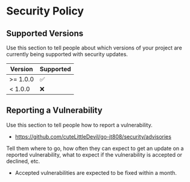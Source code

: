 # Security Policy

## Supported Versions

Use this section to tell people about which versions of your project are
currently being supported with security updates.

| Version | Supported          |
| ------- | ------------------ |
| >= 1.0.0   | :white_check_mark: |
| < 1.0.0   | :x:                |

## Reporting a Vulnerability

Use this section to tell people how to report a vulnerability.

- https://github.com/cuteLittleDevil/go-jt808/security/advisories

Tell them where to go, how often they can expect to get an update on a
reported vulnerability, what to expect if the vulnerability is accepted or
declined, etc.

- Accepted vulnerabilities are expected to be fixed within a month.
